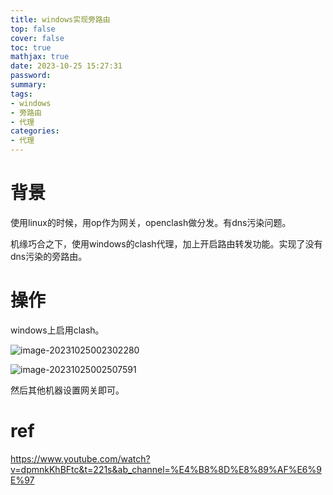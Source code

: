 ```yaml
---
title: windows实现旁路由
top: false
cover: false
toc: true
mathjax: true
date: 2023-10-25 15:27:31
password:
summary:
tags:
- windows
- 旁路由
- 代理
categories:
- 代理
---
```


# 背景

使用linux的时候，用op作为网关，openclash做分发。有dns污染问题。

机缘巧合之下，使用windows的clash代理，加上开启路由转发功能。实现了没有dns污染的旁路由。



# 操作

windows上启用clash。

![image-20231025002302280](https://cdn.jsdelivr.net/gh/kengerlwl/kengerlwl.github.io/image/570acd47f145aa15f9d6903e5f42a41c/9554d49bbd5359348167667fb0e686ce.png)



![image-20231025002507591](https://cdn.jsdelivr.net/gh/kengerlwl/kengerlwl.github.io/image/570acd47f145aa15f9d6903e5f42a41c/24ab1e1adcf01835d009b5c2b5bd7f7f.png)





然后其他机器设置网关即可。







# ref

https://www.youtube.com/watch?v=dpmnkKhBFtc&t=221s&ab_channel=%E4%B8%8D%E8%89%AF%E6%9E%97
